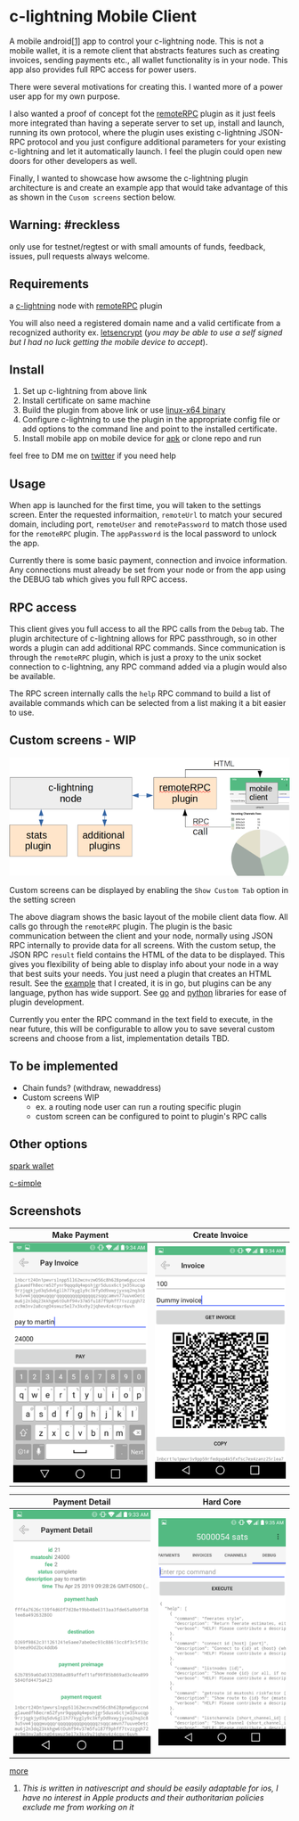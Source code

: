 # c-lightning Mobile Client

A mobile android<span id="a1">[[1]](#f1)</span> app to control your c-lightning node.  This is not a mobile wallet, it is a remote client that abstracts features such as creating invoices, sending payments etc., 
all wallet functionality is in your node. This app also provides full RPC access for power users.

There were several motivations for creating this.  I wanted more of a power user app for my own purpose.  

I also wanted a proof of concept fot the [remoteRPC](https://github.com/rsbondi/clightning-go-plugin/tree/master/remoteRPC)
plugin as it just feels more integrated than having a seperate server to set up, install and launch, running its own protocol, where the plugin uses existing c-lightning JSON-RPC protocol and you just configure additional parameters for your existing c-lightning and let it automatically launch.  I feel the plugin could open new doors for other developers as well.

Finally, I wanted to showcase how awsome the c-lightning plugin architecture is and create an example app that would take advantage of this as shown in the `Cusom screens` section below.

## Warning: #reckless

only use for testnet/regtest or with small amounts of funds, feedback, issues, pull requests always welcome. 

## Requirements

a [c-lightning](https://github.com/ElementsProject/lightning) node with 
[remoteRPC](https://github.com/rsbondi/clightning-go-plugin/tree/master/remoteRPC)
plugin

You will also need a registered domain name and a valid certificate from a recognized authority  ex. [letsencrypt](https://letsencrypt.org/) (*you may be able to use a self signed but I had no luck getting the mobile device to accept*).

## Install

1. Set up c-lightning from above link
1. Install certificate on same machine
1. Build the plugin from above link or use [linux-x64 binary](https://moonbreeze.richardbondi.net/remote_plugin)
1. Configure c-lightning to use the plugin in the appropriate config file or add options to the command line and point to the installed certificate.
1. Install mobile app on mobile device for [apk](https://moonbreeze.richardbondi.net/clightningclient-0.0.4.apk) or clone repo and run

feel free to DM me on [twitter](https://twitter.com/r_bondi) if you need help

## Usage

When app is launched for the first time, you will taken to the settings screen.
Enter the requested informaition, `remoteUrl` to match your secured domain, including port, `remoteUser` and `remotePassword` to match those used for the `remoteRPC` plugin.
The `appPassword` is the local password to unlock the app.

Currently there is some basic payment, connection and invoice information.  Any connections must already be set from your node or from the app using the DEBUG tab which gives you full RPC access.

## RPC access

This client gives you full access to all the RPC calls from the `Debug` tab.  The plugin architecture of c-lightning allows for RPC passthrough, so in other words a plugin can add additional RPC commands.  Since communication is through the `remoteRPC` plugin, which is just a proxy to the unix socket connection to c-lightning, any RPC command added via a plugin would also be available.

The RPC screen internally calls the `help` RPC command to build a list of available commands which can be selected from a list making it a bit easier to use.

## Custom screens - WIP

![alt text](screenshots/customflow.png)

Custom screens can be displayed by enabling the `Show Custom Tab` option in the setting screen

The above diagram shows the basic layout of the mobile client data flow.  All calls go through the `remoteRPC` plugin.  The plugin is the basic communication between the client and your node, normally using JSON RPC internally to provide data for all screens.  With the custom setup, the JSON RPC `result` field contains the HTML of the data to be displayed.  This gives you flexibility of being able to display info about your node in a way that best suits your needs.  You just need a plugin that creates an HTML result.  See the [example](https://github.com/rsbondi/clightning-go-plugin/tree/master/stats) that I created, it is in go, but plugins can be any language, python has wide support.  See [go](https://github.com/niftynei/glightning) and [python](https://github.com/ElementsProject/lightning/tree/master/contrib/pylightning#writing-a-plugin) libraries for ease of plugin development.

Currently you enter the RPC command in the text field to execute, in the near future, this will be configurable to allow you to save several custom screens and choose from a list, implementation details TBD.

## To be implemented
* Chain funds? (withdraw, newaddress)
* Custom screens WIP
  * ex. a routing node user can run a routing specific plugin
  * custom screen can be configured to point to plugin's RPC calls

## Other options

[spark wallet](https://github.com/shesek/spark-wallet)

[c-simple](https://github.com/darosior/c-simple)


## Screenshots

|Make Payment|Create Invoice|
|-------|----------|
|![alt text](screenshots/pay.png)|![alt text](screenshots/invoice.png)|

|Payment Detail|Hard Core|
|-------|----------|
|![alt text](screenshots/paydetail.png)|![alt text](screenshots/debug.png)|

[more](./screenshots)

1. <span id="f1"></span> *This is written in nativescript and should be easily adaptable for ios, I have no interest in Apple products and their authoritarian policies exclude me from working on it*
